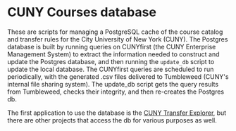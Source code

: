 # CUNY Courses database

These are scripts for managing a PostgreSQL cache of the course catalog and transfer rules for the City University of New York (CUNY). The Postgres database is built by running queries on CUNYfirst (the CUNY Enterprise Management System) to extract the information needed to construct and update the Postgres database, and then running the `update_db` script to update the local database.
The CUNYfirst queries are scheduled to run periodically, with the generated .csv files delivered to Tumbleweed (CUNY's internal file
sharing system). The update_db script gets the query results from Tumbleweed, checks their integrity, and then re-creates the Postgres db.

The first application to use the database is the [CUNY Transfer Explorer](https://github.com/cvickery/transfer-app), but there are other projects that access the db for various purposes as well.
